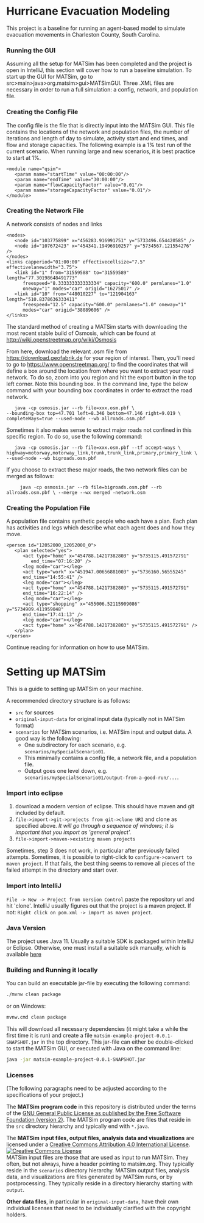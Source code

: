 # Hurricane Evacuation Modeling
This project is a baseline for running an agent-based model to simulate evacuation movements in Charleston County, South Carolina.

### Running the GUI
Assuming all the setup for MATSim has been completed and the project is open in IntelliJ, this section will cover how to run a baseline simulation. To start up the GUI for MATSim, go to src>main>java>org.matsim>gui>MATSimGUI. Three .XML files are necessary in order to run a full simulation: a config, network, and population file. 

### Creating the Config File

The config file is the file that is directly input into the MATSim GUI. This file contains the locations of the network and population files, the number of iterations and length of day to simulate, activity start and end times, and flow and storage capacities. The following example is a 1% test run of the current scenario. When running large and new scenarios, it is best practice to start at 1%.
```
<module name="qsim">
   <param name="startTime" value="00:00:00"/>
   <param name="endTime" value="30:00:00"/>
   <param name="flowCapacityFactor" value="0.01"/>
   <param name="storageCapacityFactor" value="0.01"/>
</module>
```

### Creating the Network File

A network consists of nodes and links
```
<nodes>
   <node id="103775899" x="456283.916991751" y="5733496.654420585" />
   <node id="107672423" x="454341.19496910257" y="5734567.121554276" />
</nodes>
<links capperiod="01:00:00" effectivecellsize="7.5" effectivelanewidth="3.75">
   <link id="1" from="31559588" to="31559589" length="77.30198648491773"
      freespeed="8.333333333333334" capacity="600.0" permlanes="1.0"
      oneway="1" modes="car" origid="16275017" />
   <link id="10" from="448010227" to="121904163" length="510.8378636333411"
      freespeed="12.5" capacity="600.0" permlanes="1.0" oneway="1"
      modes="car" origid="38089606" />
</links>
```
The standard method of creating a MATSim starts with downloading the most recent stable build of Osmosis, which can be found at http://wiki.openstreetmap.org/wiki/Osmosis

From here, download the relevant .osm file from https://download.geofabrik.de for your region of interest. Then, you'll need to go to https://www.openstreetmap.org/ to find the coordinates that will define a box around the location from where you want to extract your road network. To do so, zoom into you region and hit the export button in the top left corner. Note this bounding box. In the command line, type the below command with your bounding box coordinates in order to extract the road network.

```
   java -cp osmosis.jar --rb file=xxx.osm.pbf \
--bounding-box top=47.701 left=8.346 bottom=47.146 right=9.019 \ completeWays=true --used-node --wb allroads.osm.pbf
```             

Sometimes it also makes sense to extract major roads not confined in this specific region. To do so, use the following command:

```
   java -cp osmosis.jar --rb file=xxx.osm.pbf --tf accept-ways \ highway=motorway,motorway_link,trunk,trunk_link,primary,primary_link \ --used-node --wb bigroads.osm.pbf
```

If you choose to extract these major roads, the two network files can be merged as follows:

```
     java -cp osmosis.jar --rb file=bigroads.osm.pbf --rb allroads.osm.pbf \ --merge --wx merged -network.osm
```

### Creating the Population File

A population file contains synthetic people who each have a plan. Each plan has activities and legs which describe what each agent does and how they move.

```
<person id="12052000_12052000_0">
   <plan selected="yes">
      <act type="home" x="454788.14217382803" y="5735115.491572791"
         end_time="07:16:20" />
      <leg mode="car"></leg>
      <act type="work" x="451947.00656881003" y="5736160.56555245"
      end_time="14:55:41" />
      <leg mode="car"></leg>
      <act type="home" x="454788.14217382803" y="5735115.491572791"
      end_time="16:22:14" />
      <leg mode="car"></leg>
      <act type="shopping" x="455006.52115909086" y="5734909.411959048"
      end_time="17:41:13" />
      <leg mode="car"></leg>
      <act type="home" x="454788.14217382803" y="5735115.491572791" />
   </plan>
</person>
```
Continue reading for information on how to use MATSim.

# Setting up MATSim

This is a guide to setting up MATSim on your machine.

A recommended directory structure is as follows:
* `src` for sources
* `original-input-data` for original input data (typically not in MATSim format)
* `scenarios` for MATSim scenarios, i.e. MATSim input and output data.  A good way is the following:
  * One subdirectory for each scenario, e.g. `scenarios/mySpecialScenario01`.
  * This minimally contains a config file, a network file, and a population file.
  * Output goes one level down, e.g. `scenarios/mySpecialScenario01/output-from-a-good-run/...`.
  
  
### Import into eclipse

1. download a modern version of eclipse. This should have maven and git included by default.
1. `file->import->git->projects from git->clone URI` and clone as specified above.  _It will go through a 
sequence of windows; it is important that you import as 'general project'._
1. `file->import->maven->existing maven projects`

Sometimes, step 3 does not work, in particular after previously failed attempts.  Sometimes, it is possible to
right-click to `configure->convert to maven project`.  If that fails, the best thing seems to remove all 
pieces of the failed attempt in the directory and start over.

### Import into IntelliJ

`File -> New -> Project from Version Control` paste the repository url and hit 'clone'. IntelliJ usually figures out
that the project is a maven project. If not: `Right click on pom.xml -> import as maven project`.

### Java Version

The project uses Java 11. Usually a suitable SDK is packaged within IntelliJ or Eclipse. Otherwise, one must install a 
suitable sdk manually, which is available [here](https://openjdk.java.net/)

### Building and Running it locally

You can build an executable jar-file by executing the following command:

```sh
./mvnw clean package
```

or on Windows:

```sh
mvnw.cmd clean package
```

This will download all necessary dependencies (it might take a while the first time it is run) and create a file `matsim-example-project-0.0.1-SNAPSHOT.jar` in the top directory. This jar-file can either be double-clicked to start the MATSim GUI, or executed with Java on the command line:

```sh
java -jar matsim-example-project-0.0.1-SNAPSHOT.jar
```



### Licenses
(The following paragraphs need to be adjusted according to the specifications of your project.)

The **MATSim program code** in this repository is distributed under the terms of the [GNU General Public License as published by the Free Software Foundation (version 2)](https://www.gnu.org/licenses/old-licenses/gpl-2.0.en.html). The MATSim program code are files that reside in the `src` directory hierarchy and typically end with `*.java`.

The **MATSim input files, output files, analysis data and visualizations** are licensed under a <a rel="license" href="http://creativecommons.org/licenses/by/4.0/">Creative Commons Attribution 4.0 International License</a>.
<a rel="license" href="http://creativecommons.org/licenses/by/4.0/"><img alt="Creative Commons License" style="border-width:0" src="https://i.creativecommons.org/l/by/4.0/80x15.png" /></a><br /> MATSim input files are those that are used as input to run MATSim. They often, but not always, have a header pointing to matsim.org. They typically reside in the `scenarios` directory hierarchy. MATSim output files, analysis data, and visualizations are files generated by MATSim runs, or by postprocessing.  They typically reside in a directory hierarchy starting with `output`.

**Other data files**, in particular in `original-input-data`, have their own individual licenses that need to be individually clarified with the copyright holders.


